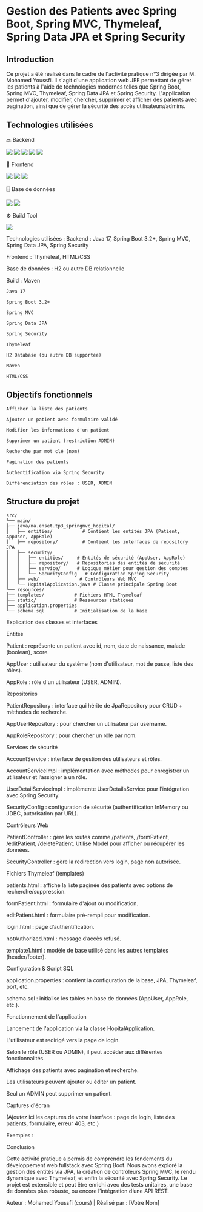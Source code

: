 # Gestion des Patients avec Spring Boot, Spring MVC, Thymeleaf, Spring Data JPA et Spring Security

## Introduction

Ce projet a été réalisé dans le cadre de l'activité pratique n°3 dirigée par M. Mohamed Youssfi. Il s'agit d'une application web JEE permettant de gérer les patients à l'aide de technologies modernes telles que Spring Boot, Spring MVC, Thymeleaf, Spring Data JPA et Spring Security. L'application permet d'ajouter, modifier, chercher, supprimer et afficher des patients avec pagination, ainsi que de gérer la sécurité des accès utilisateurs/admins.

## Technologies utilisées

🔙 Backend
<p> <img src="https://img.shields.io/badge/Java-17-007396?style=for-the-badge&logo=java&logoColor=white" /> <img src="https://img.shields.io/badge/Spring%20Boot-3.2+-6DB33F?style=for-the-badge&logo=springboot&logoColor=white" /> <img src="https://img.shields.io/badge/Spring%20MVC-6DB33F?style=for-the-badge&logo=spring&logoColor=white" /> <img src="https://img.shields.io/badge/Spring%20Data%20JPA-6DB33F?style=for-the-badge&logo=spring&logoColor=white" /> <img src="https://img.shields.io/badge/Spring%20Security-6DB33F?style=for-the-badge&logo=springsecurity&logoColor=white" /> </p>
🎨 Frontend
<p> <img src="https://img.shields.io/badge/Thymeleaf-005F0F?style=for-the-badge&logo=thymeleaf&logoColor=white" /> <img src="https://img.shields.io/badge/HTML5-E34F26?style=for-the-badge&logo=html5&logoColor=white" /> <img src="https://img.shields.io/badge/CSS3-1572B6?style=for-the-badge&logo=css3&logoColor=white" /> </p>
🗄️ Base de données
<p> <img src="https://img.shields.io/badge/H2-1A237E?style=for-the-badge&logo=h2&logoColor=white" /> <img src="https://img.shields.io/badge/SQL-4479A1?style=for-the-badge&logo=postgresql&logoColor=white" /> </p>
⚙️ Build Tool
<p> <img src="https://img.shields.io/badge/Maven-C71A36?style=for-the-badge&logo=apachemaven&logoColor=white" /> </p>

Technologies utilisées :
Backend : Java 17, Spring Boot 3.2+, Spring MVC, Spring Data JPA, Spring Security

Frontend : Thymeleaf, HTML/CSS

Base de données : H2 ou autre DB relationnelle

Build : Maven

    Java 17
    
    Spring Boot 3.2+
    
    Spring MVC
    
    Spring Data JPA
    
    Spring Security
    
    Thymeleaf
    
    H2 Database (ou autre DB supportée)
    
    Maven
    
    HTML/CSS

## Objectifs fonctionnels

    Afficher la liste des patients
    
    Ajouter un patient avec formulaire validé
    
    Modifier les informations d'un patient
    
    Supprimer un patient (restriction ADMIN)
    
    Recherche par mot clé (nom)
    
    Pagination des patients
    
    Authentification via Spring Security
    
    Différenciation des rôles : USER, ADMIN

## Structure du projet

    src/
    └── main/
    ├── java/ma.enset.tp3_springmvc_hopital/
    │   ├── entities/           # Contient les entités JPA (Patient, AppUser, AppRole)
    │   ├── repository/         # Contient les interfaces de repository JPA
    │   ├── security/
    │   │   ├── entities/     # Entités de sécurité (AppUser, AppRole)
    │   │   ├── repository/   # Repositories des entités de sécurité
    │   │   ├── service/      # Logique métier pour gestion des comptes
    │   │   └── SecurityConfig   # Configuration Spring Security
    │   ├── web/               # Contrôleurs Web MVC
    │   └── HopitalApplication.java # Classe principale Spring Boot
    └── resources/
    ├── templates/           # Fichiers HTML Thymeleaf
    ├── static/              # Ressources statiques
    ├── application.properties
    └── schema.sql           # Initialisation de la base

Explication des classes et interfaces

Entités

Patient : représente un patient avec id, nom, date de naissance, malade (boolean), score.

AppUser : utilisateur du système (nom d'utilisateur, mot de passe, liste des rôles).

AppRole : rôle d'un utilisateur (USER, ADMIN).

Repositories

PatientRepository : interface qui hérite de JpaRepository pour CRUD + méthodes de recherche.

AppUserRepository : pour chercher un utilisateur par username.

AppRoleRepository : pour chercher un rôle par nom.

Services de sécurité

AccountService : interface de gestion des utilisateurs et rôles.

AccountServiceImpl : implémentation avec méthodes pour enregistrer un utilisateur et l’assigner à un rôle.

UserDetailServiceImpl : implémente UserDetailsService pour l’intégration avec Spring Security.

SecurityConfig : configuration de sécurité (authentification InMemory ou JDBC, autorisation par URL).

Contrôleurs Web

PatientController : gère les routes comme /patients, /formPatient, /editPatient, /deletePatient. Utilise Model pour afficher ou récupérer les données.

SecurityController : gère la redirection vers login, page non autorisée.

Fichiers Thymeleaf (templates)

patients.html : affiche la liste paginée des patients avec options de recherche/suppression.

formPatient.html : formulaire d'ajout ou modification.

editPatient.html : formulaire pré-rempli pour modification.

login.html : page d’authentification.

notAuthorized.html : message d’accès refusé.

template1.html : modèle de base utilisé dans les autres templates (header/footer).

Configuration & Script SQL

application.properties : contient la configuration de la base, JPA, Thymeleaf, port, etc.

schema.sql : initialise les tables en base de données (AppUser, AppRole, etc.).

Fonctionnement de l'application

Lancement de l'application via la classe HopitalApplication.

L'utilisateur est redirigé vers la page de login.

Selon le rôle (USER ou ADMIN), il peut accéder aux différentes fonctionnalités.

Affichage des patients avec pagination et recherche.

Les utilisateurs peuvent ajouter ou éditer un patient.

Seul un ADMIN peut supprimer un patient.

Captures d'écran

(Ajoutez ici les captures de votre interface : page de login, liste des patients, formulaire, erreur 403, etc.)

Exemples :


Conclusion

Cette activité pratique a permis de comprendre les fondements du développement web fullstack avec Spring Boot. Nous avons exploré la gestion des entités via JPA, la création de contrôleurs Spring MVC, le rendu dynamique avec Thymeleaf, et enfin la sécurité avec Spring Security. Le projet est extensible et peut être enrichi avec des tests unitaires, une base de données plus robuste, ou encore l’intégration d’une API REST.

Auteur : Mohamed Youssfi (cours) | Réalisé par : [Votre Nom]